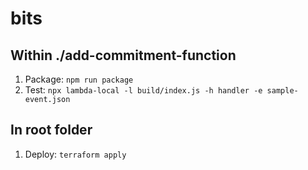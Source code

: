# bits

## Within ./add-commitment-function

1. Package: `npm run package`
2. Test: `npx lambda-local -l build/index.js -h handler -e sample-event.json`

## In root folder

1. Deploy: `terraform apply`
